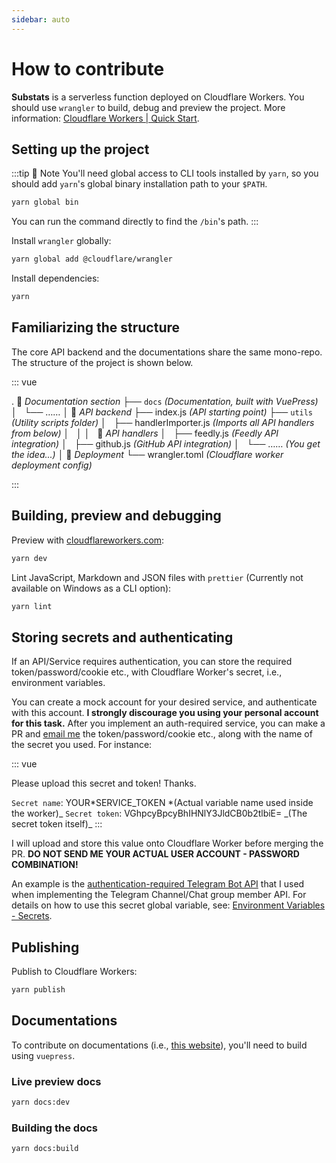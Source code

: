 ```yaml
---
sidebar: auto
---
```


# How to contribute

**Substats** is a serverless function deployed on Cloudflare Workers. You should use `wrangler` to build, debug and preview the project. More information: [Cloudflare Workers | Quick Start](https://developers.cloudflare.com/workers/quickstart).

## Setting up the project

:::tip 🚥 Note
You'll need global access to CLI tools installed by `yarn`, so you should add `yarn`'s global binary installation path to your `$PATH`.

```bash
yarn global bin
```

You can run the command directly to find the `/bin`'s path.
:::

Install `wrangler` globally:

```bash
yarn global add @cloudflare/wrangler
```

Install dependencies:

```bash
yarn
```

## Familiarizing the structure

The core API backend and the documentations share the same mono-repo. The structure of the project is shown below.

::: vue

.
📖 _Documentation section_
├── `docs` _(Documentation, built with VuePress)_
│   └── ……
│
🚡 _API backend_
├── index.js _(API starting point)_
├── `utils` _(Utility scripts folder)_
│   ├── handlerImporter.js _(Imports all API handlers from below)_
│   │
│   🔑 _API handlers_
│   ├── feedly.js _(Feedly API integration)_
│   ├── github.js _(GitHub API integration)_
│   └── …… _(You get the idea...)_
│
🚀 _Deployment_
└── wrangler.toml _(Cloudflare worker deployment config)_

:::

## Building, preview and debugging

Preview with [cloudflareworkers.com](https://cloudflareworkers.com):

```bash
yarn dev
```

Lint JavaScript, Markdown and JSON files with `prettier` (Currently not available on Windows as a CLI option):

```bash
yarn lint
```

## Storing secrets and authenticating

If an API/Service requires authentication, you can store the required token/password/cookie etc., with Cloudflare Worker's secret, i.e., environment variables.

You can create a mock account for your desired service, and authenticate with this account. **I strongly discourage you using your personal account for this task.** After you implement an auth-required service, you can make a PR and [email me](mailto:spencerwoo98@gmail.com) the token/password/cookie etc., along with the name of the secret you used. For instance:

::: vue

<p style="margin-bottom: 0.01rem;">Please upload this secret and token! Thanks.</p>

`Secret name`: YOUR*SERVICE_TOKEN *(Actual variable name used inside the worker)_
`Secret token`: VGhpcyBpcyBhIHNlY3JldCB0b2tlbiE= _(The secret token itself)\_
:::

I will upload and store this value onto Cloudflare Worker before merging the PR. **DO NOT SEND ME YOUR ACTUAL USER ACCOUNT - PASSWORD COMBINATION!**

An example is the [authentication-required Telegram Bot API](https://github.com/spencerwooo/Substats/blob/master/utils/telegram.js#L1-L14) that I used when implementing the Telegram Channel/Chat group member API. For details on how to use this secret global variable, see: [Environment Variables - Secrets](https://developers.cloudflare.com/workers/reference/apis/environment-variables/).

## Publishing <Badge text="admin" />

Publish to Cloudflare Workers:

```bash
yarn publish
```

## Documentations

To contribute on documentations (i.e., [this website](https://substats.spencerwoo.com)), you'll need to build using `vuepress`.

### Live preview docs

```bash
yarn docs:dev
```

### Building the docs

```bash
yarn docs:build
```
